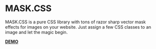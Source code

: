 # MASK.CSS
MASK.CSS is a pure CSS library with tons of razor sharp vector mask effects for images on your website. Just assign a few CSS classes to an image and let the magic begin.

<a href="https://koehlersimon.github.io/maskcss/"><strong>DEMO</strong></a>
